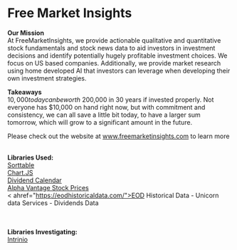 # Free Market Insights

<b>Our Mission</b><br>
At FreeMarketInsights, we provide actionable qualitative and quantitative stock fundamentals and stock news data to aid investors in investment decisions and identify potentially hugely profitable investment choices. We focus on US based companies. Additionally, we provide market research using home developed AI that investors can leverage when developing their own investment strategies.

<b>Takeaways</b><br>
$10,000 today can be worth ~$200,000 in 30 years if invested properly. Not everyone has $10,000 on hand right now, but with commitment and consistency, we can all save a little bit today, to have a larger sum tomorrow, which will grow to a significant amount in the future.

Please check out the website at <a href="www.freemarketinsights.com">www.freemarketinsights.com</a> to learn more<br><br>

<b>Libraries Used:</b><br>
<a href="https://www.kryogenix.org/code/browser/sorttable/#ajaxtables">Sorttable</a><br>
<a href="https://www.chartjs.org/">Chart.JS</a><br>
<a href="https://www.dividendchannel.com/ex-dividend-calendar/"> Dividend Calendar</a><br>
<a href="https://www.alphavantage.co/documentation/">Alpha Vantage Stock Prices</a><br>
< ahref="https://eodhistoricaldata.com/">EOD Historical Data - Unicorn data Services - Dividends Data</a><br>
<br>
<br>


<b>Libraries Investigating:</b><br>
<a href="https://product.intrinio.com/financial-data/us-fundamentals-financials-metrics-ratios"> Intrinio</a>
